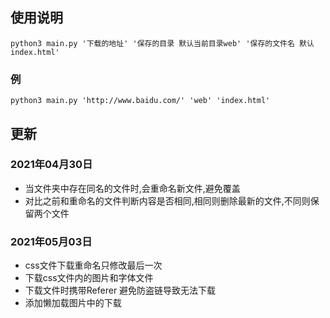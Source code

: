 ## 使用说明

```
python3 main.py '下载的地址' '保存的目录 默认当前目录web' '保存的文件名 默认index.html'
```

### 例

```
python3 main.py 'http://www.baidu.com/' 'web' 'index.html'
```

## 更新

### 2021年04月30日

* 当文件夹中存在同名的文件时,会重命名新文件,避免覆盖
* 对比之前和重命名的文件判断内容是否相同,相同则删除最新的文件,不同则保留两个文件

### 2021年05月03日

* css文件下载重命名只修改最后一次
* 下载css文件内的图片和字体文件
* 下载文件时携带Referer 避免防盗链导致无法下载
* 添加懒加载图片中的下载

